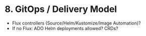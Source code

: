 # 8. GitOps / Delivery Model
- Flux controllers (Source/Helm/Kustomize/Image Automation)?
- If no Flux: ADO Helm deployments allowed? CRDs?
